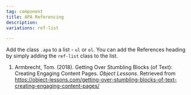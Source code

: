 ```yaml
---
tag: component 
title: APA Referencing
description: 
variations: ref-list

---
```


<p>Add the class <code>.apa</code> to a list - <code>ul</code> or <code>ol</code>. You can add the References heading by simply adding the <code>ref-list</code> class to the list.</p>


<ol class="apa ref-list">
  <li id="ref" class=”apa”>Armbrecht, Tom. (2018). Getting Over Stumbling Blocks (of Text): Creating Engaging Content Pages. <em>Object Lessons</em>. Retrieved from <a href="https://object-lessons.com/getting-over-stumbling-blocks-of-text-creating-engaging-content-pages/">https://object-lessons.com/getting-over-stumbling-blocks-of-text-creating-engaging-content-pages/</a></li>
</ol>
